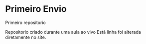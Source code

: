 # Primeiro Envio
 Primeiro repositorio 

 Repositorio criado durante uma aula ao vivo
Está linha foi alterada diretamente no site.
